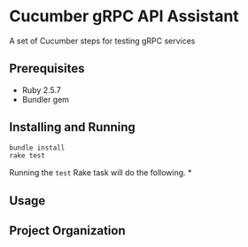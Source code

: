 # Cucumber gRPC API Assistant

A set of Cucumber steps for testing gRPC services

## Prerequisites
* Ruby 2.5.7
* Bundler gem

## Installing and Running

```bash
bundle install
rake test
```

Running the `test` Rake task will do the following.
*


## Usage


## Project Organization

